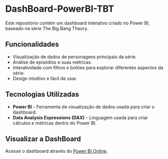 # DashBoard-PowerBI-TBT
Este repositório contém um dashboard interativo criado no Power BI, baseado na série The Big Bang Theory.

## Funcionalidades

- Visualização de dados de personagens principais da série.
- Análise de episódios e suas métricas.
- Interatividade com filtros e botões para explorar diferentes aspectos da série.
- Design intuitivo e fácil de usar.

## Tecnologias Utilizadas

- **Power BI** - Ferramenta de visualização de dados usada para criar o dashboard.
- **Data Analysis Expressions (DAX)** - Linguagem usada para criar cálculos e métricas dentro do Power BI.

## Visualizar a DashBoard
Acesse o dashboard através do [Power BI Online](https://app.powerbi.com/view?r=eyJrIjoiNzY1ZDRlZTUtZDVmYS00OGQ0LTg5NGQtYmY2Nzg3ZDBiZTg3IiwidCI6ImZlODc4N2JjLWM5MTQtNDY2NS04NTQ3LTI2OGUxNWNiMGQ5YSJ9).
